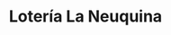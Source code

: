 ---
title: "Lotería La Neuquina"
url: /neuquen/loteria-la-neuquina-ministro-alcorta/
shop: Lotterie
---
